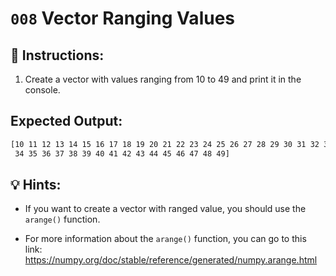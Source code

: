# `008` Vector Ranging Values

## 📝 Instructions:

1. Create a vector with values ranging from 10 to 49 and print it in the console.

## Expected Output:

```bash
[10 11 12 13 14 15 16 17 18 19 20 21 22 23 24 25 26 27 28 29 30 31 32 33
 34 35 36 37 38 39 40 41 42 43 44 45 46 47 48 49]
```

## 💡 Hints:

+ If you want to create a vector with ranged value, you should use the `arange()` function.

+ For more information about the `arange()` function, you can go to this link: https://numpy.org/doc/stable/reference/generated/numpy.arange.html